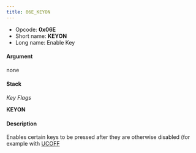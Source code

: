 ```yaml
---
title: 06E_KEYON
---
```


-   Opcode: **0x06E**
-   Short name: **KEYON**
-   Long name: Enable Key

#### Argument

none

#### Stack

  
*Key Flags*

**KEYON**

#### Description

Enables certain keys to be pressed after they are otherwise disabled (for example with [UCOFF](../../../Script/Opcodes/04E_UCOFF.md)
